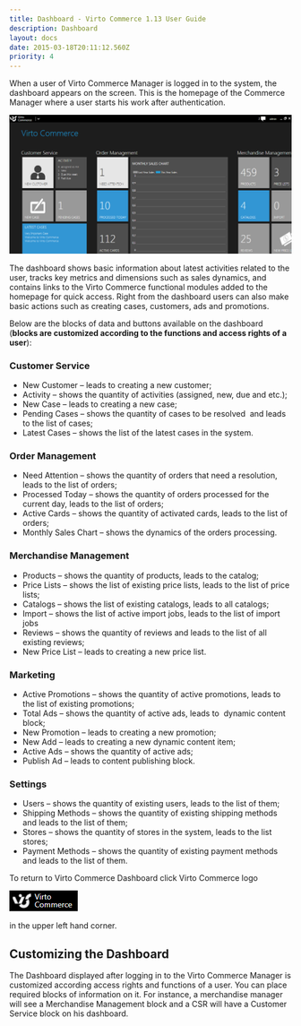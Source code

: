 ```yaml
---
title: Dashboard - Virto Commerce 1.13 User Guide
description: Dashboard
layout: docs
date: 2015-03-18T20:11:12.560Z
priority: 4
---
```

When a user of Virto Commerce Manager is logged in to the system, the dashboard appears on the screen. This is the homepage of the Commerce Manager where a user starts his work after authentication.

<img src="../../../assets/images/docs/dashboard.PNG" />

The dashboard shows basic information about latest activities related to the user, tracks key metrics and dimensions such as sales dynamics, and contains links to the Virto Commerce functional modules added to the homepage for quick access. Right from the dashboard users can also make basic actions such as creating cases, customers, ads and promotions.

Below are the blocks of data and buttons available on the dashboard (**blocks are customized according to the functions and access rights of a user**):

### Customer Service

* New Customer – leads to creating a new customer;
* Activity – shows the quantity of activities (assigned, new, due and etc.);
* New Case – leads to creating a new case;
* Pending Cases – shows the quantity of cases to be resolved  and leads to the list of cases;
* Latest Cases – shows the list of the latest cases in the system.

### Order Management

* Need Attention – shows the quantity of orders that need a resolution, leads to the list of orders;
* Processed Today – shows the quantity of orders processed for the current day, leads to the list of orders;
* Active Cards – shows the quantity of activated cards, leads to the list of orders;
* Monthly Sales Chart – shows the dynamics of the orders processing.

### Merchandise Management

* Products – shows the quantity of products, leads to the catalog;
* Price Lists – shows the list of existing price lists, leads to the list of price lists;
* Catalogs – shows the list of existing catalogs, leads to all catalogs;
* Import – shows the list of active import jobs, leads to the list of import jobs
* Reviews – shows the quantity of reviews and leads to the list of all existing reviews;
* New Price List – leads to creating a new price list.

### Marketing

* Active Promotions – shows the quantity of active promotions, leads to the list of existing promotions;
* Total Ads – shows the quantity of active ads, leads to  dynamic content block;
* New Promotion – leads to creating a new promotion;
* New Add – leads to creating a new dynamic content item;
* Active Ads – shows the quantity of active ads;
* Publish Ad – leads to content publishing block.

### Settings

* Users – shows the quantity of existing users, leads to the list of them;
* Shipping Methods – shows the quantity of existing shipping methods and leads to the list of them;
* Stores – shows the quantity of stores in the system, leads to the list stores;
* Payment Methods – shows the quantity of existing payment methods and leads to the list of them.

To return to Virto Commerce Dashboard click Virto Commerce logo

<img src="../../../assets/images/docs/virtocommerce-logo.PNG" />

in the upper left hand corner.

## Customizing the Dashboard

The Dashboard displayed after logging in to the Virto Commerce Manager is customized according access rights and functions of a user. You can place required blocks of information on it. For instance, a merchandise manager will see a Merchandise Management block and a CSR will have a Customer Service block on his dashboard.
